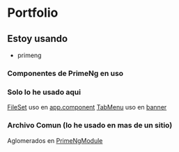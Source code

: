 # Portfolio

## Estoy usando

* primeng

### Componentes de PrimeNg en uso

### Solo lo he usado aqui

[FileSet](https://primeng.org/fieldset) uso en [app.component](src/app/app.component.ts)
[TabMenu](https://primeng.org/tabmenu) uso en [banner](src/app/components/banner/banner.component.ts)

### Archivo Comun (lo he usado en mas de un sitio)

Aglomerados en [PrimeNgModule](src/app/common/PrimeNgModule.ts)
